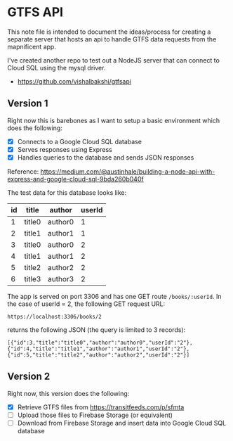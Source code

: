 # GTFS API
This note file is intended to document the ideas/process for creating a separate server that hosts an api to handle GTFS data requests from the mapnificent app.

I've created another repo to test out a NodeJS server that can connect to Cloud SQL using the mysql driver.

  - https://github.com/vishalbakshi/gtfsapi


## Version 1
Right now this is barebones as I want to setup a basic environment which does the following:
  - [x] Connects to a Google Cloud SQL database 
  - [x] Serves responses using Express
  - [x] Handles queries to the database and sends JSON responses

Reference: https://medium.com/@austinhale/building-a-node-api-with-express-and-google-cloud-sql-9bda260b040f

The test data for this database looks like:

| id | title | author | userId |
| -- | ----- | ------ | ------ |
| 1  |  title0 |author0 | 1 |
| 2  |  title1 |author1 | 1 |
| 3  |  title0 |author0 | 2 |
| 4  |  title1 |author1 | 2 |
| 5  |  title2 |author2 | 2 |
| 6  |  title3 |author3 | 2 |


The app is served on port 3306 and has one GET route `/books/:userId`. In the case of userId = 2, the following GET request URL: 

```https://localhost:3306/books/2```

returns the following JSON (the query is limited to 3 records):

```[{"id":3,"title":"title0","author":"author0","userId":"2"},{"id":4,"title":"title1","author":"author1","userId":"2"},{"id":5,"title":"title2","author":"author2","userId":"2"}]```

## Version 2

Right now, this version does the following:
  - [X] Retrieve GTFS files from https://transitfeeds.com/p/sfmta
  - [ ] Upload those files to Firebase Storage (or equivalent)
  - [ ] Download from Firebase Storage and insert data into Google Cloud SQL database
